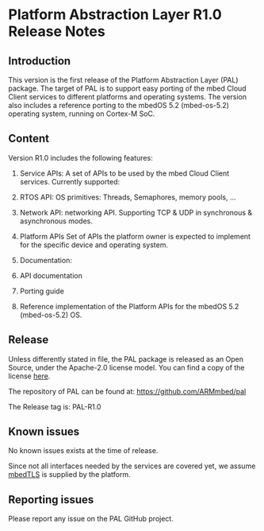 # Platform Abstraction Layer R1.0 Release Notes

## Introduction
This version is the first release of the Platform Abstraction Layer (PAL) package. The target of PAL is to support easy porting of the mbed Cloud Client services to different platforms and operating systems. 
The version also includes a reference porting to the mbedOS 5.2 (mbed-os-5.2) operating system, running on Cortex-M SoC.

## Content
Version R1.0 includes the following features:

1. Service APIs:
  A set of APIs to be used by the mbed Cloud Client services. Currently supported:
  1. RTOS API: OS primitives: Threads, Semaphores, memory pools, ...
  2. Network API: networking API. Supporting TCP & UDP in synchronous & asynchronous modes. 

2. Platform APIs
  Set of APIs the platform owner is expected to implement for the specific device and operating system.

3. Documentation:
  1. API documentation
  2. Porting guide
  
3. Reference implementation of the Platform APIs for the mbedOS 5.2 (mbed-os-5.2) OS.

## Release
Unless differently stated in file, the PAL package is released as an Open Source, under the Apache-2.0 license model. You can find a copy of the license [here](https://github.com/ARMmbed/pal/blob/master/apache-2.0.txt).

The repository of PAL can be found at: https://github.com/ARMmbed/pal

The Release tag is: PAL-R1.0

## Known issues
No known issues exists at the time of release.
 
Since not all interfaces needed by the services are covered yet, we assume [mbedTLS](https://tls.mbed.org) is supplied by the platform.

## Reporting issues
Please report any issue on the PAL GitHub project.
